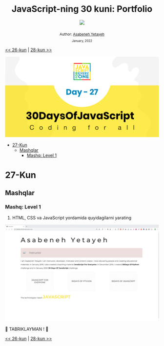 <div align="center">
  <h1> JavaScript-ning 30 kuni: Portfolio</h1>
  <a class="header-badge" target="_blank" href="https://www.linkedin.com/in/asabeneh/">
  <img src="https://img.shields.io/badge/style--5eba00.svg?label=LinkedIn&logo=linkedin&style=social">
  </a>


<sub>Author:
<a href="https://www.linkedin.com/in/asabeneh/" target="_blank">Asabeneh Yetayeh</a><br>
<small> January, 2022</small>
</sub>

</div>

[<< 26-kun](../26_Day_World_countries_data_visualization_2/26_day_world_countries_data_visualization_2.md) | [28-kun >>](../28_Day_Mini_project_leaderboard/28_day_mini_project_leaderboard.md)

![Thirty Days Of JavaScript](../images/banners/day_1_27.png)

- [27-Kun](#27-kun)
  - [Mashqlar](#mashqlar)
    - [Mashq: Level 1](#mashq-level-1)

# 27-Kun

## Mashqlar

### Mashq: Level 1

1. HTML, CSS va JavaScript yordamida quyidagilarni yarating

![Slider](./../images/projects/dom_mini_project_slider_day_7.1.gif)

🎉 TABRIKLAYMAN ! 🎉

[<< 26-kun](../26_Day_World_countries_data_visualization_2/26_day_world_countries_data_visualization_2.md) | [28-kun >>](../28_Day_Mini_project_leaderboard/28_day_mini_project_leaderboard.md)